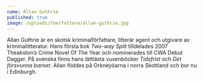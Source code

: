 ```yaml
---
name: Allan Guthrie
published: true
image: /uploads/foerfattare/allan-guthrie.jpg
---
```

Allan Guthrie är en skotsk kriminalförfattare, litterär agent och utgivare av kriminallitteratur. Hans första bok _Two-way Split_ tilldelades 2007 Theakston’s Crime Novel Of The Year och nominerades till CWA Debut Dagger. På svenska finns hans lättlästa vuxenböcker _Tidsfrist_ och _Det försvunna barnet_. Allan föddes på Orkneyöarna i norra Skottland och bor nu i Edinburgh.
